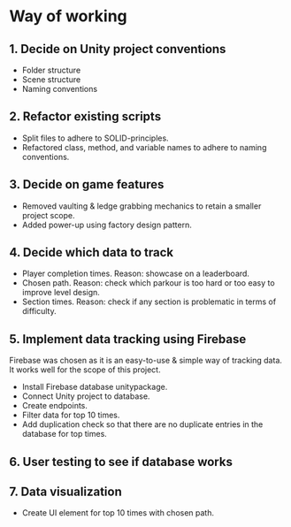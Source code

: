 # Way of working

## 1. Decide on Unity project conventions
- Folder structure
- Scene structure
- Naming conventions

## 2. Refactor existing scripts
- Split files to adhere to SOLID-principles.
- Refactored class, method, and variable names to adhere to naming conventions.

## 3. Decide on game features
- Removed vaulting & ledge grabbing mechanics to retain a smaller project scope.
- Added power-up using factory design pattern.

## 4. Decide which data to track
- Player completion times. Reason: showcase on a leaderboard.
- Chosen path. Reason: check which parkour is too hard or too easy to improve level design.
- Section times. Reason: check if any section is problematic in terms of difficulty.

## 5. Implement data tracking using Firebase
Firebase was chosen as it is an easy-to-use & simple way of tracking data. It works well for the scope of this project.
- Install Firebase database unitypackage.
- Connect Unity project to database.
- Create endpoints.
- Filter data for top 10 times.
- Add duplication check so that there are no duplicate entries in the database for top times.

## 6. User testing to see if database works

## 7. Data visualization
- Create UI element for top 10 times with chosen path.